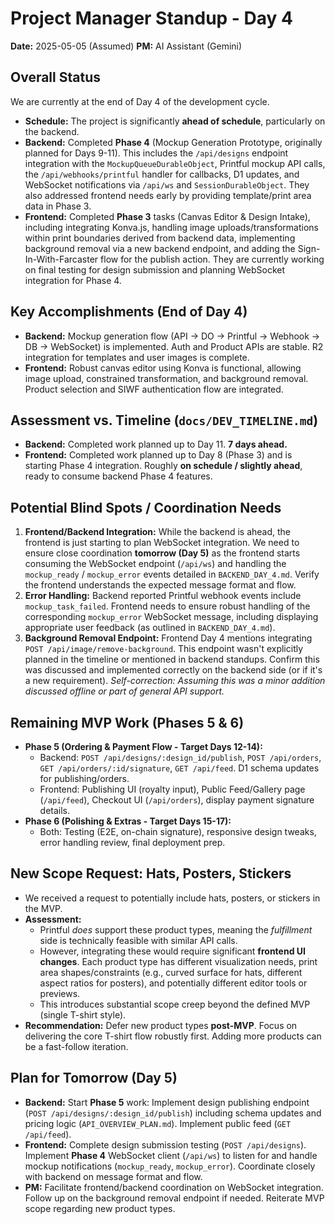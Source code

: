 # Project Manager Standup - Day 4

**Date:** 2025-05-05 (Assumed)
**PM:** AI Assistant (Gemini)

## Overall Status

We are currently at the end of Day 4 of the development cycle.

*   **Schedule:** The project is significantly **ahead of schedule**, particularly on the backend.
*   **Backend:** Completed **Phase 4** (Mockup Generation Prototype, originally planned for Days 9-11). This includes the `/api/designs` endpoint integration with the `MockupQueueDurableObject`, Printful mockup API calls, the `/api/webhooks/printful` handler for callbacks, D1 updates, and WebSocket notifications via `/api/ws` and `SessionDurableObject`. They also addressed frontend needs early by providing template/print area data in Phase 3.
*   **Frontend:** Completed **Phase 3** tasks (Canvas Editor & Design Intake), including integrating Konva.js, handling image uploads/transformations within print boundaries derived from backend data, implementing background removal via a new backend endpoint, and adding the Sign-In-With-Farcaster flow for the publish action. They are currently working on final testing for design submission and planning WebSocket integration for Phase 4.

## Key Accomplishments (End of Day 4)

*   **Backend:** Mockup generation flow (API -> DO -> Printful -> Webhook -> DB -> WebSocket) is implemented. Auth and Product APIs are stable. R2 integration for templates and user images is complete.
*   **Frontend:** Robust canvas editor using Konva is functional, allowing image upload, constrained transformation, and background removal. Product selection and SIWF authentication flow are integrated.

## Assessment vs. Timeline (`docs/DEV_TIMELINE.md`)

*   **Backend:** Completed work planned up to Day 11. **7 days ahead.**
*   **Frontend:** Completed work planned up to Day 8 (Phase 3) and is starting Phase 4 integration. Roughly **on schedule / slightly ahead**, ready to consume backend Phase 4 features.

## Potential Blind Spots / Coordination Needs

1.  **Frontend/Backend Integration:** While the backend is ahead, the frontend is just starting to plan WebSocket integration. We need to ensure close coordination **tomorrow (Day 5)** as the frontend starts consuming the WebSocket endpoint (`/api/ws`) and handling the `mockup_ready` / `mockup_error` events detailed in `BACKEND_DAY_4.md`. Verify the frontend understands the expected message format and flow.
2.  **Error Handling:** Backend reported Printful webhook events include `mockup_task_failed`. Frontend needs to ensure robust handling of the corresponding `mockup_error` WebSocket message, including displaying appropriate user feedback (as outlined in `BACKEND_DAY_4.md`).
3.  **Background Removal Endpoint:** Frontend Day 4 mentions integrating `POST /api/image/remove-background`. This endpoint wasn't explicitly planned in the timeline or mentioned in backend standups. Confirm this was discussed and implemented correctly on the backend side (or if it's a new requirement). *Self-correction: Assuming this was a minor addition discussed offline or part of general API support.*

## Remaining MVP Work (Phases 5 & 6)

*   **Phase 5 (Ordering & Payment Flow - Target Days 12-14):**
    *   Backend: `POST /api/designs/:design_id/publish`, `POST /api/orders`, `GET /api/orders/:id/signature`, `GET /api/feed`. D1 schema updates for publishing/orders.
    *   Frontend: Publishing UI (royalty input), Public Feed/Gallery page (`/api/feed`), Checkout UI (`/api/orders`), display payment signature details.
*   **Phase 6 (Polishing & Extras - Target Days 15-17):**
    *   Both: Testing (E2E, on-chain signature), responsive design tweaks, error handling review, final deployment prep.

## New Scope Request: Hats, Posters, Stickers

*   We received a request to potentially include hats, posters, or stickers in the MVP.
*   **Assessment:**
    *   Printful *does* support these product types, meaning the *fulfillment* side is technically feasible with similar API calls.
    *   However, integrating these would require significant **frontend UI changes**. Each product type has different visualization needs, print area shapes/constraints (e.g., curved surface for hats, different aspect ratios for posters), and potentially different editor tools or previews.
    *   This introduces substantial scope creep beyond the defined MVP (single T-shirt style).
*   **Recommendation:** Defer new product types **post-MVP**. Focus on delivering the core T-shirt flow robustly first. Adding more products can be a fast-follow iteration.

## Plan for Tomorrow (Day 5)

*   **Backend:** Start **Phase 5** work: Implement design publishing endpoint (`POST /api/designs/:design_id/publish`) including schema updates and pricing logic (`API_OVERVIEW_PLAN.md`). Implement public feed (`GET /api/feed`).
*   **Frontend:** Complete design submission testing (`POST /api/designs`). Implement **Phase 4** WebSocket client (`/api/ws`) to listen for and handle mockup notifications (`mockup_ready`, `mockup_error`). Coordinate closely with backend on message format and flow.
*   **PM:** Facilitate frontend/backend coordination on WebSocket integration. Follow up on the background removal endpoint if needed. Reiterate MVP scope regarding new product types. 
